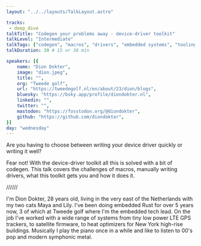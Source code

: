 ```yaml
---
layout: "../../layouts/TalkLayout.astro"

tracks: 
 - deep_dive
talkTitle: "Codegen your problems away - device-driver toolkit"
talkLevel: "Intermediate"
talkTags: ["codegen", "macros", "drivers", "embedded systems", "tooling"]
talkDuration: 30 # 15 or 30 min

speakers: [{
    name: "Dion Dokter",
    image: "dion.jpeg",
    title: "",
    org: "Tweede golf",
    url: "https://tweedegolf.nl/en/about/23/dion/blogs",
    bluesky: "https://bsky.app/profile/diondokter.nl",
    linkedin: "",
    twitter: "",
    mastodon: "https://fosstodon.org/@diondokter",
    github: "https://github.com/diondokter",
}]
day: "wednesday"
---
```


Are you having to choose between writing your device driver quickly or writing it well?

Fear not! With the device-driver toolkit all this is solved with a bit of codegen.
This talk covers the challenges of macros, manually writing drivers, what this toolkit gets you and how it does it.

////// <!-- sepatator between abstract and bio -->

I'm Dion Dokter, 28 years old, living in the very east of the Netherlands with my two cats Maya and Lily.
I've been doing embedded Rust for over 5 years now, 3 of which at Tweede golf where I'm the embedded tech lead.
On the job I've worked with a wide range of systems from tiny low power LTE GPS trackers, to satellite firmware, to heat optimizers for New York high-rise buildings.
Musically I play the piano once in a while and like to listen to 00's pop and modern symphonic metal.


